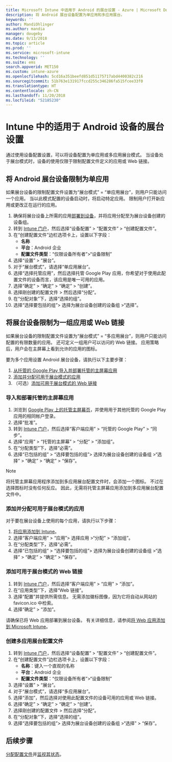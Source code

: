```yaml
---
title: Microsoft Intune 中适用于 Android 的展台设置 - Azure | Microsoft Docs
description: 将 Android 展台设备配置为单应用和多应用展台。
keywords: ''
author: MandiOhlinger
ms.author: mandia
manager: dougeby
ms.date: 9/13/2018
ms.topic: article
ms.prod: ''
ms.service: microsoft-intune
ms.technology: ''
ms.suite: ems
search.appverid: MET150
ms.custom: intune-azure
ms.openlocfilehash: 5cd16a351beefd851d51175717abd4400382c216
ms.sourcegitcommit: 51b763e131917fccd255c346286fa515fcee33f0
ms.translationtype: HT
ms.contentlocale: zh-CN
ms.lasthandoff: 11/20/2018
ms.locfileid: "52185230"
---
```

# <a name="kiosk-settings-for-android-devices-in-intune"></a>Intune 中的适用于 Android 设备的展台设置

通过使用设备配置设置，可以将设备配置为单应用或多应用展台模式。 当设备处于展台模式时，设备的使用仅限于限制配置文件定义的应用或 Web 链接。 

## <a name="restrict-an-android-kiosk-device-to-a-single-app"></a>将 Android 展台设备限制为单应用

如果展台设备的限制配置文件设置为“展台模式” = “单应用展台”，则用户只能访问一个应用。 当以此模式配置的设备启动时，将启动特定应用。 限制用户打开新应用或更改正在运行的应用。

1. 确保将展台设备上所需的应用[部署到设备](apps-deploy.md)，并将应用分配至为展台设备创建的设备组。
2. 转到 [Intune 门户](https://portal.azure.com)，然后选择“设备配置” > “配置文件” > “创建配置文件”。
3. 在“创建配置文件”边栏选项卡上，设置以下字段：
     - **名称**
     - **平台**：Android 企业
     - **配置文件类型**：“仅限设备所有者”>“设备限制”
4. 选择“设置” > “展台”。
5. 对于“展台模式”，请选择“单应用展台”。
6. 选择“选择托管应用”，然后选择托管 Google Play 应用，你希望对于使用此配置文件的设备而言，该应用是唯一可用的应用。
7. 选择“确定” > “确定” > “确定” > “创建”。
8. 选择刚创建的配置文件 > 然后选择“分配”。
9. 在“分配对象”下，选择“选择的组”。
10. 选择“选择要包括的组”> 选择为展台设备创建的设备组 >“选择”。

## <a name="restrict-a-kiosk-device-to-a-set-of-apps-or-web-links"></a>将展台设备限制为一组应用或 Web 链接

如果展台设备的限制配置文件设置为“展台模式” = “多应用展台”，则用户只能访问配置的有限数量的应用。 还可定义一组用户可以访问的 Web 链接。 应用策略后，用户会在主屏幕上看到允许的应用的图标。

要为多个应用设置 Android 展台设备，请执行以下主要步骤：

1. [从托管的 Google Play 导入并部署托管的主屏幕应用](#import-and-deploy-the-managed-home-screen-app)
2. [添加并分配可用于展台模式的应用](#add-and-assign-apps-that-can-be-used-in-kiosk-mode)
3. （可选）[添加可用于展台模式的 Web 链接](#add-web-links-that-can-be-used-in-kiosk-mode)

### <a name="import-and-deploy-the-managed-home-screen-app"></a>导入和部署托管的主屏幕应用

1. 浏览到 [Google Play 上的托管主屏幕页](https://play.google.com/work/apps/details?id=com.microsoft.launcher.enterprise)，并使用用于其他托管的 Google Play 应用的相同帐户登录。
2. 选择“批准”。
3. 转到 [Intune 门户](https://portal.azure.com)，然后选择“客户端应用” > “托管的 Google Play” > “同步”。
4. 选择“应用” > “托管的主屏幕” > “分配” > “添加组”。
5. 在“分配类型”下，选择“必需”。
6. 选择“已包括的组” > “选择要包括的组”> 选择为展台设备创建的设备组 >“选择” > “确定” > “确定” > “保存”。

> [!NOTE]
> 将托管主屏幕应用程序添加到多应用展台配置文件时，会添加一个图标。 不过在选择图标时没有任何反应。 因此，无需将托管主屏幕应用添加到多应用展台配置文件中。

### <a name="add-and-assign-apps-that-can-be-used-in-kiosk-mode"></a>添加并分配可用于展台模式的应用

对于要在展台设备上使用的每个应用，请执行以下步骤：

1. [将应用添加到 Intune](store-apps-android.md)。
2. 选择“客户端应用” > “应用”> 选择应用 >“分配” > “添加组”。
3. 在“分配类型”下，选择“必需”。
4. 选择“已包括的组” > “选择要包括的组”> 选择为展台设备创建的设备组 >“选择” > “确定” > “确定” > “保存”。

### <a name="add-web-links-that-can-be-used-in-kiosk-mode"></a>添加可用于展台模式的 Web 链接

1. 转到 [Intune 门户](https://portal.azure.com)，然后选择“客户端应用” > “应用” > “添加”。
2. 在“应用类型”下，选择“Web 链接”。
3. 选择“配置”并提供所需信息。 无需添加徽标图像，因为它将自动从网站的 favicon.ico 中检索。
4. 选择“确定” > “添加”。

请确保已将 Web 应用部署到展台设备。 有关详细信息，请参阅[将 Web 应用添加到 Microsoft Intune](web-app.md)。

### <a name="create-a-multi-app-kiosk-profile"></a>创建多应用展台配置文件

1. 转到 [Intune 门户](https://portal.azure.com)，然后选择“设备配置” > “配置文件” > “创建配置文件”。
3. 在“创建配置文件”边栏选项卡上，设置以下字段：
     - **名称**：键入一个直观的名称
     - **平台**：Android 企业
     - **配置文件类型**：“仅限设备所有者”>“设备限制”
4. 选择“设置” > “展台”。
5. 对于“展台模式”，请选择“多应用展台”。
6. 选择“添加”，然后选择对使用此配置文件的设备可用的应用或 Web 链接。
7. 选择“确定” > “确定” > “确定” > “创建”。
8. 选择刚创建的配置文件 > 然后选择“分配”。
9. 在“分配对象”下，选择“选择的组”。
10. 选择“选择要包括的组”> 选择为展台设备创建的设备组 >“选择” > “保存”。

## <a name="next-steps"></a>后续步骤
[分配配置文件](device-profile-assign.md)并[监视其状态](device-profile-monitor.md)。
